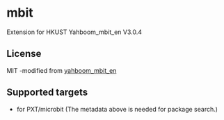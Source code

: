 # mbit

Extension for HKUST Yahboom_mbit_en 
V3.0.4

## License

MIT 
-modified from [yahboom_mbit_en](https://github.com/lzty634158/yahboom_mbit_en)

## Supported targets

* for PXT/microbit
(The metadata above is needed for package search.)
